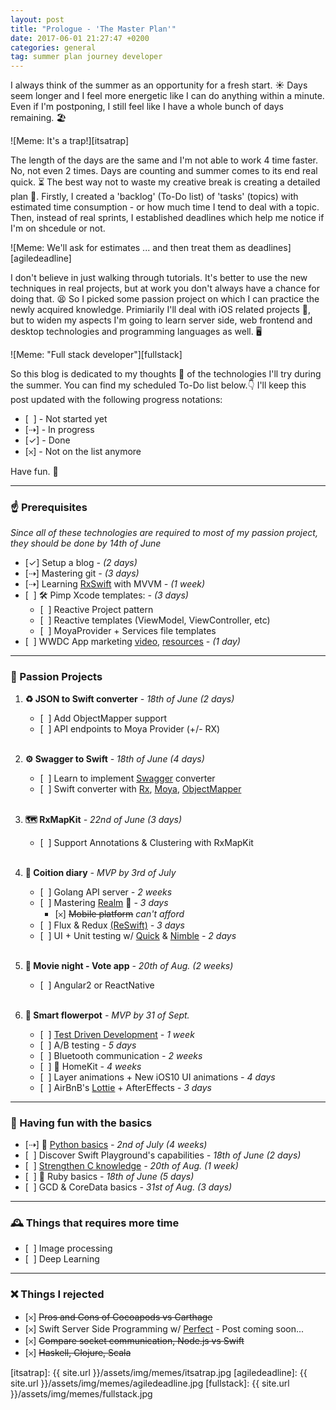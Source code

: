 ```yaml
---
layout: post
title: "Prologue - 'The Master Plan'"
date: 2017-06-01 21:27:47 +0200
categories: general
tag: summer plan journey developer
---
```

I always think of the summer as an opportunity for a fresh start. ☀️ Days seem longer and I feel more energetic like I can do anything within a minute. Even if I'm postponing, I still feel like I have a whole bunch of days remaining. 🏖

![Meme: It's a trap!][itsatrap]

The length of the days are the same and I'm not able to work 4 time faster. No, not even 2 times. Days are counting and summer comes to its end real quick. ⏳ 
The best way not to waste my creative break is creating a detailed plan 📝. Firstly, I created a 'backlog' (To-Do list) of 'tasks' (topics) with estimated time consumption - or how much time I tend to deal with a topic. Then, instead of real sprints, I established deadlines which help me notice if I'm on shcedule or not. 

![Meme: We'll ask for estimates ... and then treat them as deadlines][agiledeadline]

I don't believe in just walking through tutorials. It's better to use the new techniques in real projects, but at work you don't always have a chance for doing that. 😫 So I picked some passion project on which I can practice the newly acquired knowledge. Primiarily I'll deal with iOS related projects 📱, but to widen my aspects I'm going to learn server side, web frontend and desktop technologies and programming languages as well. 🖥

![Meme: "Full stack developer"][fullstack]

So this blog is dedicated to my thoughts 💭 of the technologies I'll try during the summer. You can find my scheduled To-Do list below.👇 
I'll keep this post updated with the following progress notations:
* [ &nbsp;] - Not started yet
* [⇢] - In progress 
* [✓] - Done 
* [𐄂] - Not on the list anymore

Have fun. 🎉

___
### ☝️ Prerequisites

*Since all of these technologies are required to most of my passion project, they should be done by 14th of June*

- [✓] Setup a blog *- (2 days)*
- [⇢] Mastering git *- (3 days)*
- [⇢] Learning [RxSwift][Rx] with MVVM *- (1 week)*
- [ &nbsp;] 🛠 Pimp Xcode templates: *- (3 days)*
    - [ &nbsp;] Reactive Project pattern
    - [ &nbsp;] Reactive templates (ViewModel, ViewController, etc)
    - [ &nbsp;] MoyaProvider + Services file templates
- [ &nbsp;] WWDC App marketing [video][MarketingVideo], [resources][MarketingResources] *- (1 day)*

___
### 🍹 Passion Projects

1. **♻️ JSON to Swift converter** *- 18th of June (2 days)*

    - [ &nbsp;] Add ObjectMapper support
    - [ &nbsp;] API endpoints to Moya Provider (+/- RX)
    <br/><br/>
2. **⚙️ Swagger to Swift** *- 18th of June (4 days)*

    - [ &nbsp;] Learn to implement [Swagger][Swagger] converter
    - [ &nbsp;] Swift converter with [Rx], [Moya][Moya], [ObjectMapper][ObjectMapper]
    <br/><br/>
3. **🗺 RxMapKit** *- 22nd of June (3 days)*

    - [ &nbsp;] Support Annotations & Clustering with RxMapKit
    <br/><br/>
4. **💏 Coition diary** *- MVP by 3rd of July*

    - [ &nbsp;] Golang API server *- 2 weeks*
    - [ &nbsp;] Mastering [Realm][Realm] 👑 *- 3 days*
        - [𐄂] ~~Mobile platform~~ *can't afford*
    - [ &nbsp;] Flux & Redux [(ReSwift)][ReSwift] *- 3 days*
    - [ &nbsp;] UI + Unit testing w/ [Quick][Quick] & [Nimble][Nimble] *- 2 days*
    <br/><br/>
5. **🍿 Movie night - Vote app** *- 20th of Aug. (2 weeks)*

    - [ &nbsp;] Angular2 or ReactNative
    <br/><br/>
6. **🌱 Smart flowerpot** *- MVP by 31 of Sept.*

    - [ &nbsp;] [Test Driven Development][TDD] *- 1 week*
    - [ &nbsp;] A/B testing *- 5 days*
    - [ &nbsp;] Bluetooth communication *- 2 weeks*
    - [ &nbsp;] 🏡 HomeKit *- 4 weeks*
    - [ &nbsp;] Layer animations + New iOS10 UI animations *- 4 days*
    - [ &nbsp;] AirBnB's [Lottie][Lottie] + AfterEffects *- 3 days*

___
### 🎈 Having fun with the basics

- [⇢] 🐍 [Python basics][Python Course] *- 2nd of July (4 weeks)*
- [ &nbsp;] Discover Swift Playground's capabilities *- 18th of June (2 days)*
- [ &nbsp;] [Strengthen C knowledge][InfoC] *- 20th of Aug. (1 week)*
- [ &nbsp;] 💎 Ruby basics *- 18th of June (5 days)*
- [ &nbsp;] GCD & CoreData basics *- 31st of Aug. (3 days)*

___
### 🕰 Things that requires more time

- [ &nbsp;] Image processing 
- [ &nbsp;] Deep Learning

___
### ❌ Things I rejected

- [𐄂] ~~Pros and Cons of Cocoapods vs Carthage~~
- [𐄂] Swift Server Side Programming w/ [Perfect][Perfect] - Post coming soon...
- [𐄂] ~~Compare socket communication, Node.js vs Swift~~
- [𐄂] ~~Haskell, Clojure, Scala~~

<!--Images-->
[itsatrap]: {{ site.url }}/assets/img/memes/itsatrap.jpg
[agiledeadline]: {{ site.url }}/assets/img/memes/agiledeadline.jpg
[fullstack]: {{ site.url }}/assets/img/memes/fullstack.jpg

<!--References-->
[MarketingVideo]: https://developer.apple.com/videos/play/techtalks-ios-7/4/
[MarketingResources]: https://developer.apple.com/app-store/marketing/guidelines/
[Rx]: https://github.com/ReactiveX/RxSwift
[Moya]: https://github.com/Moya/Moya
[ObjectMapper]: https://github.com/Hearst-DD/ObjectMapper
[Swagger]: http://swagger.io/
[Realm]: https://realm.io
[ReSwift]: https://twitter.com/benjaminencz/status/859083540402753540
[Quick]: https://github.com/Quick/Quick
[Nimble]: https://github.com/Quick/Nimble
[TDD]: https://www.youtube.com/channel/UCjFr010oOpmlzZNw79f-1fA?sub_confirmation=1
[Lottie]: https://airbnb.design/lottie/
[Python Course]: https://www.udacity.com/course/introduction-to-python--ud1110
[InfoC]: http://infoc.eet.bme.hu
[Perfect]: https://github.com/PerfectlySoft/Perfect